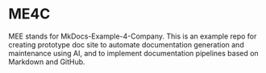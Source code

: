# ME4C
MEE stands for MkDocs-Example-4-Company. This is an example repo for creating prototype doc site to automate documentation generation and maintenance using AI, and to implement documentation pipelines based on Markdown and GitHub.
